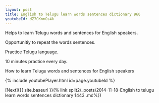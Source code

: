 ```yaml
---
layout: post
title: English to Telugu learn words sentences dictionary 960 
youtubeId: dZ7CKnnGs4k
---
```

 
 
Helps to learn Telugu words and sentences for English speakers.

Opportunitiy to repeat the words sentences. 

Practice Telugu language. 
 
10 minutes practice every day. 
 
How to learn Telugu words and sentences for English speakers 
 
{% include youtubePlayer.html id=page.youtubeId %}
 
 
[Next]({{ site.baseurl }}{% link  split2/_posts/2014-11-18-English to telugu learn words sentences dictionary 1443 .md%})
 
